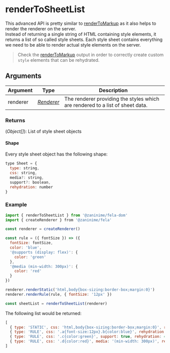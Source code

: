 # renderToSheetList

This advanced API is pretty similar to [renderToMarkup](renderToMarkup.md) as it also helps to render the renderer on the server.<br>
Instead of returning a single string of HTML containing style elements, it returns a list of so called style sheets.
Each style sheet contains everything we need to be able to render actual style elements on the server.

> Check the [renderToMarkup](renderToMarkup.md) output in order to correctly create custom `style` elements that can be rehydrated.

## Arguments
| Argument | Type | Description |
| --- | --- | --- |
| renderer | [*Renderer*](../fela/Renderer.md) | The renderer providing the styles which are rendered to a list of sheet data. |

### Returns
(*Object[]*): List of style sheet objects

#### Shape
Every style sheet object has the following shape:
```javascript
type Sheet = {
  type: string,
  css: string,
  media?: string,
  support?: boolean,
  rehydration: number
}
```

### Example
```javascript
import { renderToSheetList } from '@zaninime/fela-dom'
import { createRenderer } from '@zaninime/fela'

const renderer = createRenderer()

const rule = ({ fontSize }) => ({
  fontSize: fontSize,
  color: 'blue',
  '@supports (display: flex)': {
    color: 'green'
  },
  '@media (min-width: 300px)': {
    color: 'red'
  }
})

renderer.renderStatic('html,body{box-sizing:border-box;margin:0}')
renderer.renderRule(rule, { fontSize: '12px' })

const sheetList = renderToSheetList(renderer)
```

The following list would be returned:
```javascript
[
  { type: 'STATIC', css: 'html,body{box-sizing:border-box;margin:0}', rehydration: 4 },
  { type: 'RULE', css: '.a{font-size:12px}.b{color:blue}', rehydration: 4 },
  { type: 'RULE', css: '.c{color:green}', support: true, rehydration: 4 },
  { type: 'RULE', css: '.d{color:red}', media: '(min-width: 300px)', rehydration: 4 },
]
```

